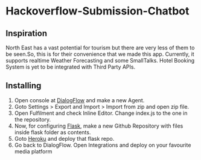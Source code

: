# Hackoverflow-Submission-Chatbot

## Inspiration

North East has a vast potential for tourism but there are very less of them to be seen.So, this is for their convenience that we made this app. Currently, it supports realtime Weather Forecasting and some SmallTalks. Hotel Booking System is yet to be integrated with Third Party APIs.

## Installing

1. Open console at [DialogFlow](https://www.dialogflow.com) and make a new Agent.
2. Goto Settings > Export and Import > Import from zip and open zip file.
3. Open Fulfilment and check Inline Editor. Change index.js to the one in the repository.
4. Now, for configuring [Flask](http://flask.pocoo.org/), make a new Github Repository with files inside flask folder as contents.
5. Goto [Heroku](https://www.heroku.com/) and deploy that flask repo.
6. Go back to DialogFlow. Open Integrations and deploy on your favourite media platform
